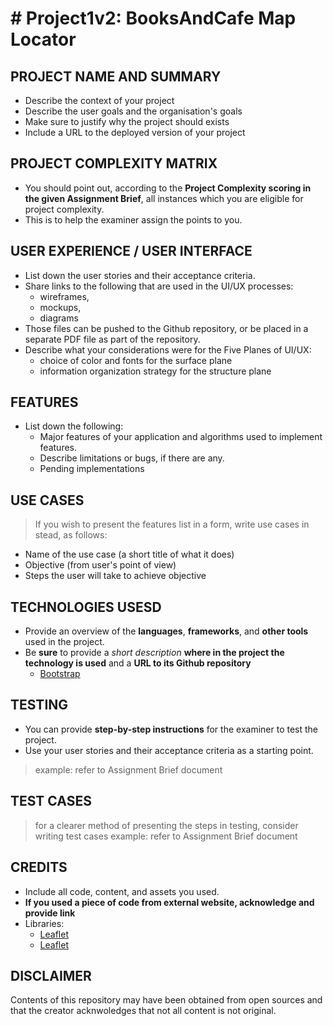 # # Project1v2: BooksAndCafe Map Locator
## PROJECT NAME AND SUMMARY
- Describe the context of your project
- Describe the user goals and the organisation's goals
- Make sure to justify why the project should exists
- Include a URL to the deployed version of your project

## PROJECT COMPLEXITY MATRIX
- You should point out, according to the **Project Complexity scoring in the given Assignment Brief**, all instances which you are eligible for project complexity. 
- This is to help the examiner assign the points to you.

## USER EXPERIENCE / USER INTERFACE
- List down the user stories and their acceptance criteria.
- Share links to the following that are used in the UI/UX processes: 
 	*	wireframes, 
	* mockups, 
	* diagrams 
- Those files can be pushed to the Github repository, or be placed in a separate PDF file as part of the repository.
- Describe what your considerations were for the Five Planes of UI/UX: 
 	*	choice of color and fonts for the surface plane 
	* information organization strategy for the structure plane 

## FEATURES
- List down the following:
	* Major features of your application and algorithms used to implement features.
	* Describe limitations or bugs, if there are any.
	* Pending implementations

## USE CASES
> If you wish to present the features list in a form, write use cases in stead, as follows:
- Name of the use case (a short title of what it does)
- Objective (from user's point of view)
- Steps the user will take to achieve objective

## TECHNOLOGIES USESD
- Provide an overview of the **languages**, **frameworks**, and **other tools** used in the project.
- Be **sure** to provide a *short description* **where in the project the technology is used** and a **URL to its Github repository**
	* [Bootstrap](https://github.com/twbs/bootstrap)

## TESTING
- You can provide **step-by-step instructions** for the examiner to test the project.
- Use your user stories and their acceptance criteria as a starting point.
> example: refer to Assignment Brief document

## TEST CASES
> for a clearer method of presenting the steps in testing, consider writing test cases
> example: refer to Assignment Brief document

## CREDITS
- Include all code, content, and assets you used. 
- **If you used a piece of code from external website, acknowledge and provide link**
- Libraries:
	* [Leaflet](https://github.com/Leaflet/Leaflet)
  * [Leaflet](https://github.com/Leaflet/Leaflet)
	
## DISCLAIMER
Contents of this repository may have been obtained from open sources and that the creator acknwoledges that not all content is not original.
